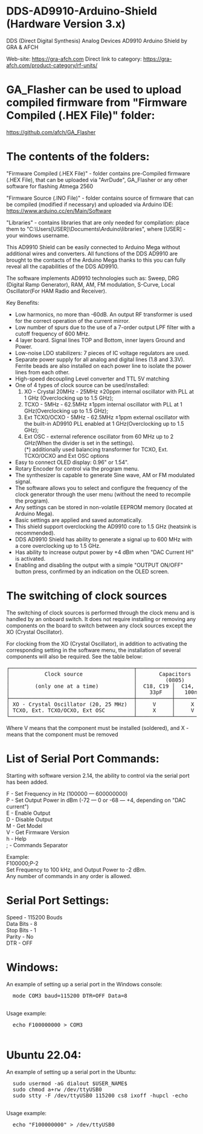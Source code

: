 # DDS-AD9910-Arduino-Shield (Hardware Version 3.x)
DDS (Direct Digital Synthesis) Analog Devices AD9910 Arduino Shield by GRA &amp; AFCH

Web-site: https://gra-afch.com
Direct link to category:  https://gra-afch.com/product-category/rf-units/

# GA_Flasher can be used to upload compiled firmware from "Firmware Compiled (.HEX File)" folder:  
https://github.com/afch/GA_Flasher

# The contents of the folders:
"Firmware Compiled (.HEX File)" - folder contains pre-Compiled firmware (.HEX File), that can be uploaded via "AvrDude", GA_Flasher or any other software for flashing Atmega 2560

"Firmware Source (.INO File)" - folder contains source of firmware that can be compiled (modified if necessary) and uploaded via Arduino IDE: https://www.arduino.cc/en/Main/Software

"Libraries" - contains libraries that are only needed for compilation: place them to "C:\Users\[USER]\Documents\Arduino\libraries", where [USER] - your windows username.

This AD9910 Shield can be easily connected to Arduino Mega without additional wires and converters. All functions of the DDS AD9910 are brought to the contacts of the Arduino Mega thanks to this you can fully reveal all the capabilities of the DDS AD9910.

The software implements AD9910 technologies such as:
Sweep, DRG (Digital Ramp Generator), RAM, AM, FM modulation, S-Curve, Local Oscillator(For HAM Radio and Receiver).

Key Benefits:

* Low harmonics, no more than -60dB. An output RF transformer is used for the correct operation of the current mirror.  
* Low number of spurs due to the use of a 7-order output LPF filter with a cutoff frequency of 600 MHz.  
* 4 layer board. Signal lines TOP and Bottom, inner layers Ground and Power.  
* Low-noise LDO stabilizers: 7 pieces of IC voltage regulators are used.  
* Separate power supply for all analog and digital lines (1.8 and 3.3V). Ferrite beads are also installed on each power line to isolate the power lines from each other.  
* High-speed decoupling Level converter and TTL 5V matching  
* One of 4 types of clock source can be used/installed:  
	1. XO - Crystal 20MHz - 25MHz ±20ppm internal oscillator with PLL at 1 GHz (Overclocking up to 1.5 GHz);  
	2. TCXO - 5MHz - 62.5MHz ±1ppm internal oscillator with PLL at 1 GHz(Overclocking up to 1.5 GHz);  
	3. Ext TCXO/OCXO - 5MHz - 62.5MHz ±1ppm external oscillator with the built-in AD9910 PLL enabled at 1 GHz(Overclocking up to 1.5 GHz);  
	4. Ext OSC - external reference oscillator from 60 MHz up to 2 GHz(When the divider is set in the settings).  
	(*) additionally used balancing transformer for TCXO, Ext. TCXO/OCXO and Ext OSC options  
* Easy to connect OLED display: 0.96" or 1.54".    
* Rotary Encoder for control via the program menu.  
* The synthesizer is capable to generate Sine wave, AM or FM modulated signal.  
* The software allows you to select and configure the frequency of the clock generator through the user menu (without the need to recompile the program).  
* Any settings can be stored in non-volatile EEPROM memory (located at Arduino Mega).  
* Basic settings are applied and saved automatically.  
* This shield support overclocking the AD9910 core to 1.5 GHz (heatsink is recommended).  
* DDS AD9910 Shield has ability to generate a signal up to 600 MHz with a core overclocking up to 1.5 GHz.  
* Has ability to increase output power by +4 dBm when "DAC Current HI" is activated.  
* Enabling and disabling the output with a simple "OUTPUT ON/OFF" button press, confirmed by an indication on the OLED screen.  

# The switching of clock sources

The switching of clock sources is performed through the clock menu and is handled by an onboard switch. It does not require installing or removing any components on the board to switch between any clock sources except the XO (Crystal Oscillator).

For clocking from the XO (Crystal Oscillator), in addition to activating the corresponding setting in the software menu, the installation of several components will also be required. See the table below:

<pre>
┌───────────────────────────────────────┬────────────────────────┬───────────────┐
│           Clock source                │       Capacitors	     │ 	 Resistors   │
│										│	      (0805)	     │   (0R 0805)	 │
│        (only one at a time)           │  C18, C19 │  C14, C17  │       │       │
│										│    33pF   │   100nF    │	XO	 │  REF  │
├───────────────────────────────────────┼───────────┼────────────┼───────┼───────┤
│ XO - Crystal Oscillator (20, 25 MHz)  │     V     │     X      │   V   │   X   │
│ TCXO, Ext. TCXO/OCXO, Ext OSC         │     X     │     V      │   X   │   V   │
└───────────────────────────────────────┴───────────┴────────────┴───────┴───────┘
</pre>

Where V means that the component must be installed (soldered), and X - means that the component must be removed

# List of Serial Port Commands:
Starting with software version 2.14, the ability to control via the serial port has been added.

  F - Set Frequency in Hz (100000 — 600000000)  
  P - Set Output Power in dBm (-72 — 0 or -68 — +4, depending on "DAC current")  
  E - Enable Output  
  D - Disable Output  
  M - Get Model  
  V - Get Firmware Version  
  h - Help  
  ; - Commands Separator  
          
Example:  
  F100000;P-2  
Set Frequency to 100 kHz, and Output Power to -2 dBm.  
Any number of commands in any order is allowed.  

# Serial Port Settings:

  Speed - 115200 Bouds  
  Data Bits - 8  
  Stop Bits - 1  
  Parity - No  
  DTR - OFF  
# Windows:

An example of setting up a serial port in the Windows console:
  <pre>
  mode COM3 baud=115200 DTR=OFF Data=8
  </pre>
  
Usage example:
  <pre>
  echo F100000000 > COM3
  </pre>
# Ubuntu 22.04:

An example of setting up a serial port in the Ubuntu:
  <pre>
  sudo usermod -aG dialout $USER_NAME$
  sudo chmod a+rw /dev/ttyUSB0
  sudo stty -F /dev/ttyUSB0 115200 cs8 ixoff -hupcl -echo
  </pre>
  
Usage example:
  <pre>
  echo "F100000000" > /dev/ttyUSB0
  </pre>

